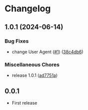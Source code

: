 # Changelog

## 1.0.1 (2024-06-14)


### Bug Fixes

* change User Agent ([#1](https://github.com/kamiKAC/dartcarwings/issues/1)) ([38c4db6](https://github.com/kamiKAC/dartcarwings/commit/38c4db6ebdc5e41eb2ea68fdadf4ea71d193b965))


### Miscellaneous Chores

* release 1.0.1 ([ad7751a](https://github.com/kamiKAC/dartcarwings/commit/ad7751a407531b9da00599d651f10581b53323cc))

## 0.0.1

- First release
